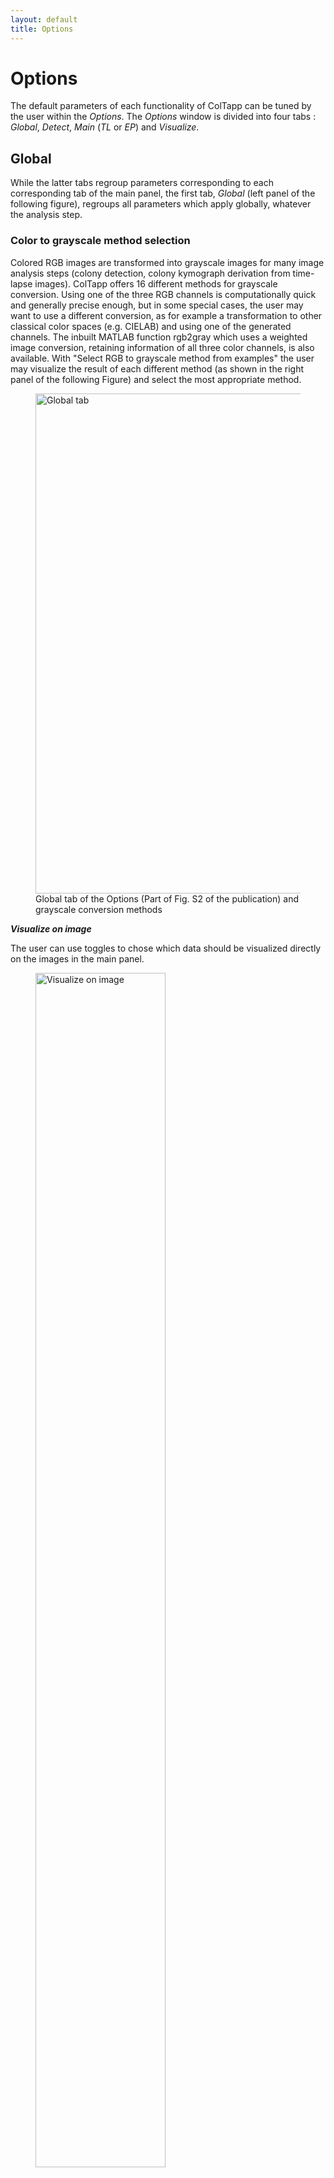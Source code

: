 ```yaml
---
layout: default
title: Options
---
```

# Options

The default parameters of each functionality of ColTapp can be tuned by the user within the _Options_. The _Options_ window is divided into four tabs : _Global_, _Detect_, _Main_ (_TL_ or _EP_) and _Visualize_. 

## Global
While the latter tabs regroup parameters corresponding to each corresponding tab of the main panel, the first tab, _Global_ (left panel of the following figure), regroups all parameters which apply globally, whatever the analysis step.

### Color to grayscale method selection ###

Colored RGB images are transformed into grayscale images for many image analysis steps (colony detection, colony kymograph derivation from time-lapse images). ColTapp offers 16 different methods for grayscale conversion. 
Using one of the three RGB channels is computationally quick and generally precise enough, but in some special cases, the user may want to use a different conversion, as for example a transformation to other classical color spaces (e.g. CIELAB) and using one of the generated channels. The inbuilt MATLAB function rgb2gray which uses a weighted image conversion, retaining information of all three color channels, is also available. With "Select RGB to grayscale method from examples" the user may visualize the result of each different method (as shown in the right panel of the following Figure) and select the most appropriate method.
<figure>
  <img src="{{site.url}}/assets/images/Options_Global_wGrayscale.png" alt="Global tab" height="800px"/>
  <figcaption> Global tab of the Options (Part of Fig. S2 of the publication) and grayscale conversion methods </figcaption>
</figure>

***Visualize on image***

The user can use toggles to chose which data should be visualized directly on the images in the main panel.
<figure>
  <img src="{{site.url}}/assets/images/Visualize_on_image.png" alt="Visualize on image" height="70%"/>
  <figcaption> Visualization on main panel image </figcaption>
</figure>
The _Redefine lighting correction area_ button allows a user to chose a new subset of the image as input to the [lighting correction algorithm](https://coltapp.github.io/detect.html).

***Reference growth data***

When extracted a automatically from an analyzed control experiment, the [reference appearance time](https://coltapp.github.io/refparam.html) of that experiment is 
averaged using the mean, by default. Yet, users concerned by the presence of outliers in the growth control experiment may chose to use the median (or any user-defined quantile) via this tab.

***Save options***

Autosave, back-up save

***Reset active list***

ColTapp allows to group colonies into [lists](https://coltapp.github.io/detect.html) to use certain downstream functions only on the indicated subset of colonies. User can remove all colonies from the active list on the main panel with this button.

## Detect

***Image preprocessing***

Default:Adaptive, Global, none
Binarization sensitivity
Should the user want to detect white colonies on a darker background,

***Colony detection parameters***

## Main-TL

***Define radii-tracking parameters***

***Define appearance time parameters***

***Additional possibilities***

## Main-EP

## Visualize

After analyzing a time-lapse series, a quick visualization of the colony growth curves can be displayed by clicking on the _Radius vs Time_ button of the _Visualize_ tab of the main panel. In the _Options_ the user may chose to plot these curves 1) in raw units: pixels/frame or 2) in more biologically meaninful units, i.e micrometers/time. A user may also chose 3) a log-y axis, as this could enable to visualize an exponential curve as a linear slope (typically if the first growth phase is macroscopically detectable, which is not the case in the following example.
<figure>
  <img src="{{site.url}}/assets/images/Options_Visualize.png" alt="Options Visualize" height="70%"/>
    <figcaption> Visualize tab of the Options and example of colony growth curves visualization</figcaption> 
</figure>

In addition, the user can chose to visualize the colony size distribution on a given (or multiple) frame(s) with an histogram. The parameter _number of histogram bins_ can be inputted by the user.

